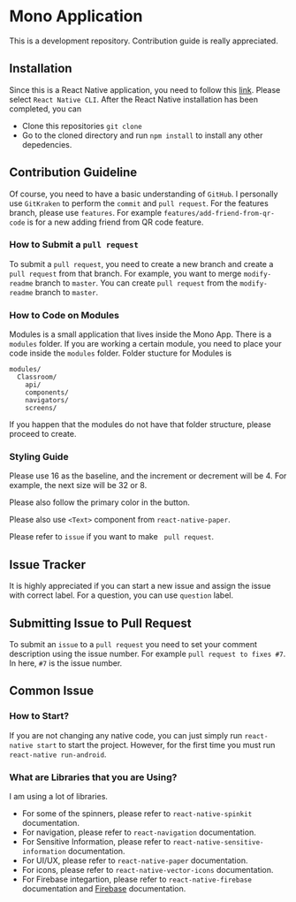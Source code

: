 # Mono Application
This is a development repository. Contribution guide is really appreciated.

## Installation
Since this is a React Native application, you need to follow this [link](https://facebook.github.io/react-native/docs/getting-started). Please select `React Native CLI`. After the React Native installation has been completed, you can

- Clone this repositories `git clone`
- Go to the cloned directory and run `npm install` to install any other depedencies.

## Contribution Guideline
Of course, you need to have a basic understanding of `GitHub`. I personally use `GitKraken` to perform the `commit` and `pull request`. For the features branch, please use `features`. For example `features/add-friend-from-qr-code` is for a new adding friend from QR code feature. 

### How to Submit a `pull request`
To submit a `pull request`, you need to create a new branch and create a `pull request` from that branch. For example, you want to merge `modify-readme` branch to `master`. You can create `pull request` from the `modify-readme` branch to `master`.

### How to Code on Modules
Modules is a small application that lives inside the Mono App. There is a `modules` folder. If you are working a certain module, you need to place your code inside the `modules` folder. Folder stucture for Modules is
```
modules/
  Classroom/
    api/
    components/
    navigators/
    screens/
```
If you happen that the modules do not have that folder structure, please proceed to create.

### Styling Guide
Please use 16 as the baseline, and the increment or decrement will be 4. For example, the next size will be 32 or 8.

Please also follow the primary color in the button.

Please also use `<Text>` component from `react-native-paper`.

Please refer to `issue` if you want to make ` pull request`.

## Issue Tracker
It is highly appreciated if you can start a new issue and assign the issue with correct label. For a question, you can use `question` label.
  
## Submitting Issue to Pull Request
To submit an `issue` to a `pull request` you need to set your comment description using the issue number. For example `pull request to fixes #7`. In here, `#7` is the issue number.

## Common Issue

### How to Start?
If you are not changing any native code, you can just simply run `react-native start` to start the project. However, for the first time you must run `react-native run-android`.

### What are Libraries that you are Using?
I am using a lot of libraries. 

- For some of the spinners, please refer to `react-native-spinkit` documentation.
- For navigation, please refer to `react-navigation` documentation.
- For Sensitive Information, please refer to `react-native-sensitive-information` documentation.
- For UI/UX, please refer to `react-native-paper` documentation. 
- For icons, please refer to `react-native-vector-icons` documentation.
- For Firebase integartion, please refer to `react-native-firebase` documentation and [Firebase](https://firebase.google.com) documentation.
